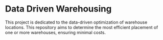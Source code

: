# Data Driven Warehousing
This project is dedicated to the data-driven optimization of warehouse locations. This repository aims to determine the most efficient placement of one or more warehouses, ensuring minimal costs.
